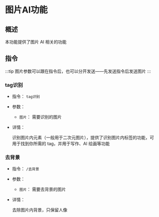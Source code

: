 # 图片AI功能

## 概述

本功能提供了图片 AI 相关的功能

## 指令

:::tip
图片参数可以跟在指令后，也可以分开发送——先发送指令后发送图片
:::

### tag识别

- 指令： `tag识别`

- 参数：

  - `图片`： 需要识别的图片

- 详情：

  识别图片内元素（一般用于二次元图片），提供了识别图片内标签的功能，可用于找到你所需的 tag，并用于写作、AI 绘画等功能

### 去背景

- 指令： `/去背景`

- 参数：

  - `图片`： 需要去背景的图片

- 详情：

  去除图片内背景，只保留人像
